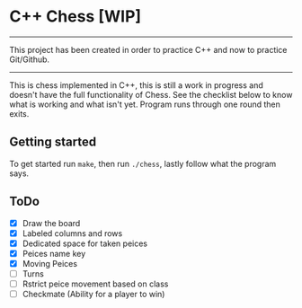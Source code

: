 # C++ Chess [WIP]
---
This project has been created in order to practice C++ and now to practice Git/Github.

---
This is chess implemented in C++, this is still a work in progress and doesn't have the full functionality of Chess. See the checklist below to know what is working and what isn't yet. Program runs through one round then exits.

## Getting started
To get started run ` make `, then run ` ./chess `, lastly follow what the program says.

## ToDo
- [x] Draw the board
- [x] Labeled columns and rows
- [x] Dedicated space for taken peices
- [x] Peices name key
- [x] Moving Peices
- [ ] Turns
- [ ] Rstrict peice movement based on class
- [ ] Checkmate (Ability for a player to win)